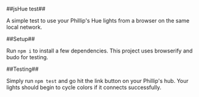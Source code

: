##jsHue test##

A simple test to use your Phillip's Hue lights from a browser on the same local network.

##Setup##

Run `npm i` to install a few dependencies. This project uses browserify and budo for testing.

##Testing##

Simply run `npm test` and go hit the link button on your Phillip's hub. Your lights should begin to cycle colors if it connects successfully.